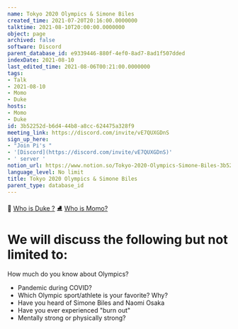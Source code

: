 ```yaml
---
name: Tokyo 2020 Olympics & Simone Biles
created_time: 2021-07-20T20:16:00.0000000
talktime: 2021-08-10T20:00:00.0000000
object: page
archived: false
software: Discord
parent_database_id: e9339446-880f-4ef0-8ad7-8ad1f507dded
indexDate: 2021-08-10
last_edited_time: 2021-08-06T00:21:00.0000000
tags:
- Talk
- 2021-08-10
- Momo
- Duke
hosts:
- Momo
- Duke
id: 3b52252d-b6d4-44b8-a8cc-624475a328f9
meeting_link: https://discord.com/invite/vE7QUXGDnS
sign_up_here:
- "Join Pi's "
- '[Discord](https://discord.com/invite/vE7QUXGDnS)'
- ' server '
notion_url: https://www.notion.so/Tokyo-2020-Olympics-Simone-Biles-3b52252db6d444b8a8cc624475a328f9
language_level: No limit
title: Tokyo 2020 Olympics & Simone Biles
parent_type: database_id
---
```



👑   [Who is Duke ?](/e0958ccc596f4efea798c99507f0f16e) 
⛸️  [Who is Momo?](/23f0f26c7f1547c0b08477c0c6f1f461) 

# We will discuss the following but not limited to:
How much do you know about Olympics?
   - Pandemic during COVID?
   - Which Olympic sport/athlete is your favorite? Why?
   - Have you heard of Simone Biles and Naomi Osaka
   - Have you ever experienced "burn out"
   - Mentally strong or physically strong?




